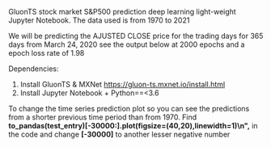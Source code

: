 GluonTS stock market S&P500 prediction deep learning light-weight Jupyter Notebook. The data used is from 1970 to 2021


We will be predicting the AJUSTED CLOSE price for the trading days for 365 days from March 24, 2020 see the output below at 2000 epochs and a epoch loss rate of 1.98

Dependencies:
1) Install GluonTS & MXNet https://gluon-ts.mxnet.io/install.html
2) Install Jupyter Notebook + Python==<3.6

To change the time series prediction plot so you can see the predictions from a shorter previous time period than from 1970. Find <b>to_pandas(test_entry)[-30000:].plot(figsize=(40,20),linewidth=1)\n",</b> in the code and change <b>[-30000]</b> to another lesser negative number
